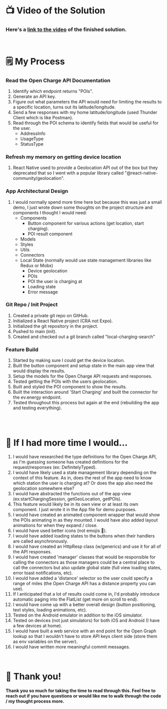 # 📺 Video of the Solution
### Here's a [link to the video](https://vimeo.com/853142145) of the finished solution.

<br />

# 🗒️ My Process

### Read the Open Charge API Documentation
1. Identify which endpoint returns "POIs".
2. Generate an API key.
3. Figure out what parameters the API would need for limiting the results to a specific location, turns out its latitude/longitude.
4. Send a few responses with my home latitude/longitude (used Thunder Client which is like Postman).
5. Read through the POI schema to identify fields that would be useful for the user.
   - AddressInfo
   - UsageType
   - StatusType


### Refresh my memory on getting device location
1. React Native used to provide a Geolocation API out of the box but they deprecated that so I went with a popular library called "@react-native-community/geolocation".


### App Architectural Design
1. I would normally spend more time here but because this was just a small demo, I just wrote down some thoughts on the project structure and components I thought I would need:
   - Components
      - Button component for various actions (get location, start charging).
      - POI result component
   - Models
   - Styles
   - Utils
   - Connectors
   - Local State (normally would use state management libraries like Redux or Mobx)
      - Device geolocation
      - POIs
      - POI the user is charging at
      - Loading state
      - Error message


### Git Repo / Init Project
1. Created a private git repo on GitHub.
2. Initialized a React Native project (CRA not Expo).
3. Initialized the git repository in the project.
4. Pushed to main (init).
5. Created and checked out a git branch called "local-charging-search"


### Feature Build
1. Started by making sure I could get the device location.
2. Built the button component and setup state in the main app view that would display the results.
3. Setup the models for the Open Charge API requests and responses.
4. Tested getting the POIs with the users geolocation.
5. Built and styled the POI component to show the results.
6. Built the interaction around 'Start Charging' and built the connector for the ev.energy endpoint.
7. Tested throughout this process but again at the end (rebuilding the app and testing everything).


<br />
<br />

# 🚀 If I had more time I would...
1. I would have researched the type definitions for the Open Charge API, as I'm guessing someone has created definitions for the request/responses (ex: DefinitelyTyped).
2. I would have likely used a state management library depending on the context of this feature. As in, does the rest of the app need to know which station the user is charging at? Or does the app also need the geolocation somewhere else?
3. I would have abstracted the functions out of the app view (ex:startChargingSession, getGeoLocation, getPOIs).
4. This feature would likely be in its own view or at least its own component. I just wrote it in the App file for demo purposes.
5. I would have created an animated component wrapper that would show the POIs animating in as they mounted. I would have also added layout animations for when they expand / close.
6. I would have used better icons (not emojis 🤣).
7. I would have added loading states to the buttons when their handlers are called asynchronously. 
8. I would have created an HttpResp class (w/generics) and use it for all of the API responses.
9. I would have created 'manager' classes that would be responsible for calling the connectors as those managers could be a central place to call the connectors but also update global state (full view loading states, error toast notifications, etc).
10. I would have added a 'distance' selector so the user could specify a range of miles (the Open Charge API has a distance property you can use).
11. If I anticipated that a lot of results could come in, I'd probably introduce automatic paging into the FlatList (get more on scroll to end).
12. I would have come up with a better overall design (button positioning, text styles, loading animations, etc).
13. Tested on the Android emulator in addition to the iOS simulator.
14. Tested on devices (not just simulators) for both iOS and Android (I have a few devices at home).
15. I would have built a web service with an end point for the Open Graph lookup so that I wouldn't have to store API keys client side (store them as env variables on the server).
16. I would have written more meaningful commit messages.

<br />


# 🤙 Thank you!
#### Thank you so much for taking the time to read through this. Feel free to reach out if you have questions or would like me to walk through the code / my thought process more.